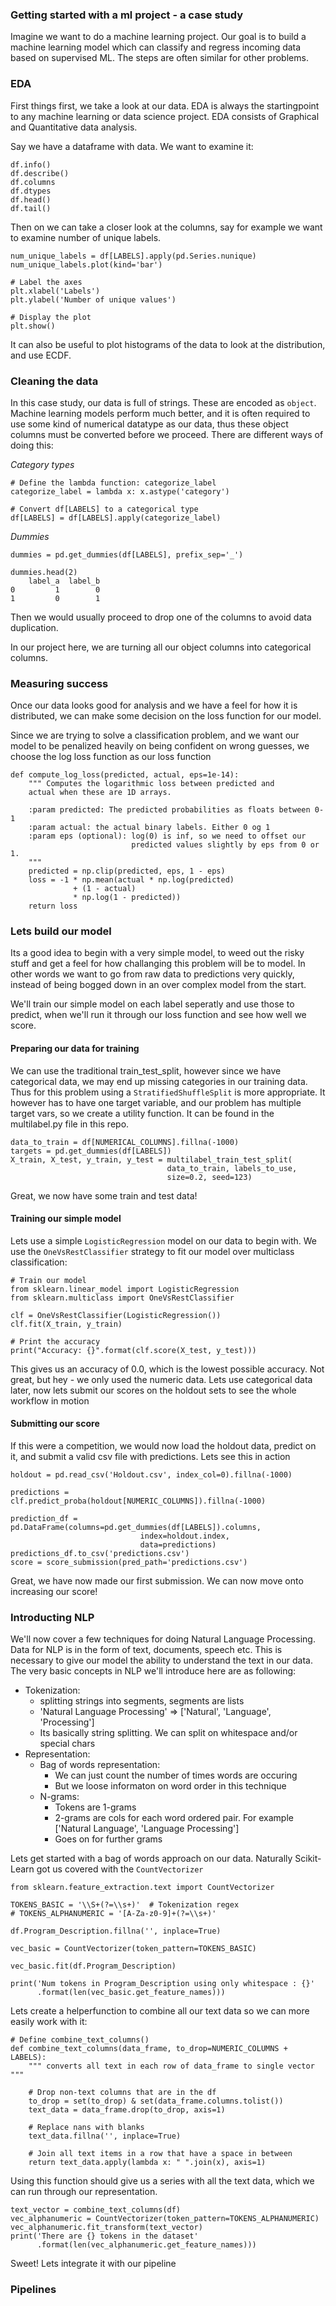 ### Getting started with a ml project - a case study

Imagine we want to do a machine learning project. Our goal is to build
a machine learning model which can classify and regress incoming data based on
supervised ML. The steps are often similar for other problems.

### EDA

First things first, we take a look at our data.  EDA is always the
startingpoint to any machine learning or data science project.  EDA consists
of Graphical and Quantitative data analysis.

Say we have a dataframe with data.  We want to examine it:

```
df.info()
df.describe()
df.columns
df.dtypes
df.head()
df.tail()
```

Then on we can take a closer look at the columns, say for example we want to
examine number of unique labels.

```
num_unique_labels = df[LABELS].apply(pd.Series.nunique)
num_unique_labels.plot(kind='bar')

# Label the axes
plt.xlabel('Labels')
plt.ylabel('Number of unique values')

# Display the plot
plt.show()
```

It can also be useful to plot histograms of the data to look at the
distribution, and use ECDF.

### Cleaning the data

In this case study, our data is full of strings. These are encoded as `object`.
Machine learning models perform much better, and it is often required to use
some kind of numerical datatype as our data, thus these object columns must be
converted before we proceed. There are different ways of doing this:

*Category types*

```
# Define the lambda function: categorize_label
categorize_label = lambda x: x.astype('category')

# Convert df[LABELS] to a categorical type
df[LABELS] = df[LABELS].apply(categorize_label)
```

*Dummies*
```
dummies = pd.get_dummies(df[LABELS], prefix_sep='_')

dummies.head(2)
    label_a  label_b
0         1        0
1         0        1
```
Then we would usually proceed to drop one of the columns to avoid data
duplication.

In our project here, we are turning all our object columns into categorical
columns.

### Measuring success

Once our data looks good for analysis and we have a feel for how it is
distributed, we can make some decision on the loss function for our model.

Since we are trying to solve a classification problem, and we want our model to
be penalized heavily on being confident on wrong guesses, we choose the log
loss function as our loss function

```
def compute_log_loss(predicted, actual, eps=1e-14):
    """ Computes the logarithmic loss between predicted and
    actual when these are 1D arrays.

    :param predicted: The predicted probabilities as floats between 0-1
    :param actual: the actual binary labels. Either 0 og 1
    :param eps (optional): log(0) is inf, so we need to offset our
                           predicted values slightly by eps from 0 or 1.
    """
    predicted = np.clip(predicted, eps, 1 - eps)
    loss = -1 * np.mean(actual * np.log(predicted)
              + (1 - actual)
              * np.log(1 - predicted))
    return loss
```

### Lets build our model

Its a good idea to begin with a very simple model, to weed out the risky stuff
and get a feel for how challanging this problem will be to model.  In other
words we want to go from raw data to predictions very quickly, instead of being
bogged down in an over complex model from the start.

We'll train our simple model on each label seperatly and use those to predict,
when we'll run it through our loss function and see how well we score.

#### Preparing our data for training

We can use the traditional train_test_split, however since we have categorical
data, we may end up missing categories in our training data. Thus for this
problem using a `StratifiedShuffleSplit` is more appropriate.  It however has
to have one target variable, and our problem has multiple target vars, so we
create a utility function.  It can be found in the multilabel.py file in this
repo.


```
data_to_train = df[NUMERICAL_COLUMNS].fillna(-1000)
targets = pd.get_dummies(df[LABELS])
X_train, X_test, y_train, y_test = multilabel_train_test_split(
                                   data_to_train, labels_to_use,
                                   size=0.2, seed=123)
```

Great, we now have some train and test data!

#### Training our simple model

Lets use a simple `LogisticRegression` model on our data to begin with. We use
the `OneVsRestClassifier` strategy to fit our model over multiclass
classification:

```
# Train our model
from sklearn.linear_model import LogisticRegression
from sklearn.multiclass import OneVsRestClassifier

clf = OneVsRestClassifier(LogisticRegression())
clf.fit(X_train, y_train)

# Print the accuracy
print("Accuracy: {}".format(clf.score(X_test, y_test)))
```

This gives us an accuracy of 0.0, which is the lowest possible accuracy.  Not
great, but hey - we only used the numeric data.  Lets use categorical data
later, now lets submit our scores on the holdout sets to see the whole workflow
in motion

#### Submitting our score

If this were a competition, we would now load the holdout data, predict on it,
and submit a valid csv file with predictions.  Lets see this in action

```
holdout = pd.read_csv('Holdout.csv', index_col=0).fillna(-1000)

predictions = clf.predict_proba(holdout[NUMERIC_COLUMNS]).fillna(-1000)

prediction_df = pd.DataFrame(columns=pd.get_dummies(df[LABELS]).columns,
                             index=holdout.index,
                             data=predictions)
predictions_df.to_csv('predictions.csv')
score = score_submission(pred_path='predictions.csv')
```

Great, we have now made our first submission.  We can now move onto increasing
our score!

### Introducting NLP

We'll now cover a few techniques for doing Natural Language Processing. Data
for NLP is in the form of text, documents, speech etc.  This is necessary to
give our model the ability to understand the text in our data.  The very basic
concepts in NLP we'll introduce here are as following:

- Tokenization: 
    * splitting strings into segments, segments are lists
    * 'Natural Language Processing' => ['Natural', 'Language', 'Processing']
    * Its basically string splitting.  We can split on whitespace and/or
      special chars
- Representation:
    * Bag of words representation:
        - We can just count the number of times words are occuring
        - But we loose informaton on word order in this technique
    * N-grams:
        - Tokens are 1-grams
        - 2-grams are cols for each word ordered pair.  For example 
          ['Natural Language', 'Language Processing']
        - Goes on for further grams

Lets get started with a bag of words approach on our data.  Naturally
Scikit-Learn got us covered with the `CountVectorizer`

```
from sklearn.feature_extraction.text import CountVectorizer

TOKENS_BASIC = '\\S+(?=\\s+)'  # Tokenization regex
# TOKENS_ALPHANUMERIC = '[A-Za-z0-9]+(?=\\s+)'

df.Program_Description.fillna('', inplace=True)

vec_basic = CountVectorizer(token_pattern=TOKENS_BASIC)

vec_basic.fit(df.Program_Description)

print('Num tokens in Program_Description using only whitespace : {}'
      .format(len(vec_basic.get_feature_names)))
```


Lets create a helperfunction to combine all our text data so we can more easily
work with it:

```
# Define combine_text_columns()
def combine_text_columns(data_frame, to_drop=NUMERIC_COLUMNS + LABELS):
    """ converts all text in each row of data_frame to single vector """

    # Drop non-text columns that are in the df
    to_drop = set(to_drop) & set(data_frame.columns.tolist())
    text_data = data_frame.drop(to_drop, axis=1)

    # Replace nans with blanks
    text_data.fillna('', inplace=True)

    # Join all text items in a row that have a space in between
    return text_data.apply(lambda x: " ".join(x), axis=1)
```

Using this function should give us a series with all the text data, which we
can run through our representation.

```
text_vector = combine_text_columns(df)
vec_alphanumeric = CountVectorizer(token_pattern=TOKENS_ALPHANUMERIC)
vec_alphanumeric.fit_transform(text_vector)
print('There are {} tokens in the dataset'
      .format(len(vec_alphanumeric.get_feature_names)))
```

Sweet! Lets integrate it with our pipeline

### Pipelines
